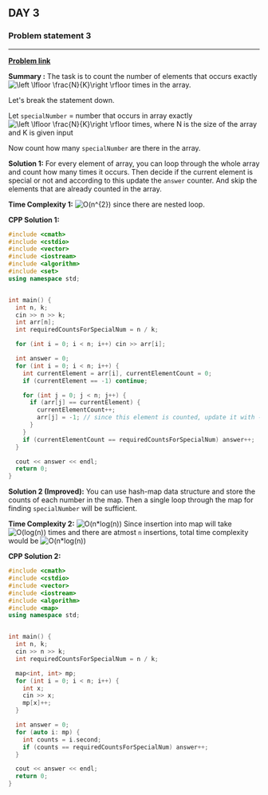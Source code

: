 ## DAY 3

### **Problem statement 3**

---

[**Problem link**](https://www.hackerrank.com/contests/day-3-of-30/challenges/count-special-number)

**Summary :** The task is to count the number of elements that occurs exactly <img src="https://latex.codecogs.com/svg.image?\left&space;\lfloor&space;\frac{N}{K}\right&space;\rfloor" title="\left \lfloor \frac{N}{K}\right \rfloor" /> times in the array.

Let's break the statement down.

Let `specialNumber` = number that occurs in array exactly <img src="https://latex.codecogs.com/svg.image?\left&space;\lfloor&space;\frac{N}{K}\right&space;\rfloor" title="\left \lfloor \frac{N}{K}\right \rfloor" /> times, where N is the size of the array and K is given input

Now count how many `specialNumber` are there in the array.

**Solution 1:** For every element of array, you can loop through the whole array and count how many times it occurs. Then decide if the current element is special or not and according to this update the `answer` counter.
And skip the elements that are already counted in the array.

**Time Complexity 1:** <img src="https://latex.codecogs.com/svg.image?O(n^{2})" title="O(n^{2})" /> since there are nested loop.

**CPP Solution 1:**

```cpp
#include <cmath>
#include <cstdio>
#include <vector>
#include <iostream>
#include <algorithm>
#include <set>
using namespace std;


int main() {
  int n, k;
  cin >> n >> k;
  int arr[n];
  int requiredCountsForSpecialNum = n / k;

  for (int i = 0; i < n; i++) cin >> arr[i];

  int answer = 0;
  for (int i = 0; i < n; i++) {
    int currentElement = arr[i], currentElementCount = 0;
    if (currentElement == -1) continue;

    for (int j = 0; j < n; j++) {
      if (arr[j] == currentElement) {
        currentElementCount++;
        arr[j] = -1; // since this element is counted, update it with -1, so it will never be counted again
      }
    }
    if (currentElementCount == requiredCountsForSpecialNum) answer++;
  }

  cout << answer << endl;
  return 0;
}
```

**Solution 2 (Improved):** You can use hash-map data structure and store the counts of each number in the map. Then a single loop through the map for finding `specialNumber` will be sufficient.

**Time Complexity 2:** <img src="https://latex.codecogs.com/svg.image?O(n*log(n))" title="O(n*log(n))" /> Since insertion into map will take <img src="https://latex.codecogs.com/svg.image?O(log(n))" title="O(log(n))" /> times and there are atmost `n` insertions, total time complexity would be <img src="https://latex.codecogs.com/svg.image?O(n*log(n))" title="O(n*log(n))" />

**CPP Solution 2:**

```cpp
#include <cmath>
#include <cstdio>
#include <vector>
#include <iostream>
#include <algorithm>
#include <map>
using namespace std;


int main() {
  int n, k;
  cin >> n >> k;
  int requiredCountsForSpecialNum = n / k;

  map<int, int> mp;
  for (int i = 0; i < n; i++) {
    int x;
    cin >> x;
    mp[x]++;
  }

  int answer = 0;
  for (auto i: mp) {
    int counts = i.second;
    if (counts == requiredCountsForSpecialNum) answer++;
  }

  cout << answer << endl;
  return 0;
}

```

```

```
